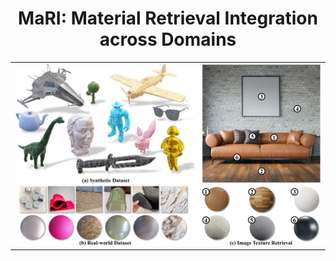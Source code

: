 <div align="center">

<h1> MaRI: Material Retrieval Integration across Domains </h1>


<table class="center">
  <tr>
    <td width=100% style="border: none"><img src="figures/teaser.jpg" style="width:100%"></td>
  </tr>
</table>

</div>


